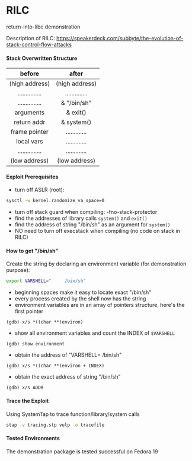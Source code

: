 RILC
====

return-into-libc demonstration

Description of RILC: https://speakerdeck.com/subbyte/the-evolution-of-stack-control-flow-attacks


#### Stack Overwritten Structure
| before          | after         |
| :-------------: | :-----------: |
| (high address)  | (high address)|
| ............... | ..............|
| ............... | & "/bin/sh"   |
| arguments       | & exit()      |
| return addr     | & system()    |
| frame pointer   | ............. |
| local vars      | ............. |
| ............... | ............. |
| (low address)   | (low address) |


#### Exploit Prerequisites

- turn off ASLR (root):
```bash
sysctl -w kernel.randomize_va_space=0
```
- turn off stack guard when compiling: -fno-stack-protector
- find the addresses of library calls `system()` and `exit()`
- find the address of string "/bin/sh" as an argument for `system()`
- NO need to turn off execstack when compiling (no code on stack in RILC)


#### How to get "/bin/sh"

Create the string by declaring an environment variable (for demonstration purpose):
```bash
export VARSHELL="     /bin/sh"
```
- beginning spaces make it easy to locate exact "/bin/sh"
- every process created by the shell now has the string
- environment variables are in an array of pointers structure, here's the first pointer
```
(gdb) x/s *((char **)environ)
```
- show all environment variables and count the INDEX of `$VARSHELL`
```
(gdb) show environment
```
- obtain the address of "VARSHELL=     /bin/sh"
```
(gdb) x/s *((char **)environ + INDEX)
```
- obtain the exact address of string "/bin/sh"
```
(gdb) x/s ADDR
```


#### Trace the Exploit
Using SystemTap to trace function/library/system calls
```bash
stap -v tracing.stp vulp -o tracefile
```


#### Tested Environments
The demonstration package is tested successful on Fedora 19
